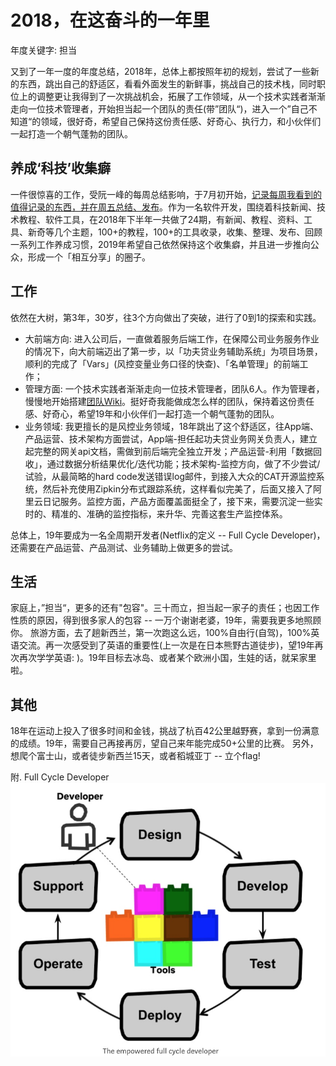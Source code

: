 # 2018，在这奋斗的一年里

年度关键字: 担当

又到了一年一度的年度总结，2018年，总体上都按照年初的规划，尝试了一些新的东西，跳出自己的舒适区，看看外面发生的新鲜事，挑战自己的技术栈，同时职位上的调整更让我得到了一次挑战机会，拓展了工作领域，从一个技术实践者渐渐走向一位技术管理者，开始担当起一个团队的责任(带”团队“)，进入一个”自己不知道“的领域，很好奇，希望自己保持这份责任感、好奇心、执行力，和小伙伴们一起打造一个朝气蓬勃的团队。

## 养成‘科技’收集癖

一件很惊喜的工作，受阮一峰的每周总结影响，于7月初开始，[记录每周我看到的值得记录的东西，并在周五总结、发布](https://github.com/linlicro/blog/tree/master/%E5%B0%8F%E9%81%93%E6%B6%88%E6%81%AF)。作为一名软件开发，围绕着科技新闻、技术教程、软件工具，在2018年下半年一共做了24期，有新闻、教程、资料、工具、新奇等几个主题，100+的教程，100+的工具收录，收集、整理、发布、回顾一系列工作养成习惯，2019年希望自己依然保持这个收集癖，并且进一步推向公众，形成一个「相互分享」的圈子。

## 工作

依然在大树，第3年，30岁，往3个方向做出了突破，进行了0到1的探索和实践。

* 大前端方向: 进入公司后，一直做着服务后端工作，在保障公司业务服务作业的情况下，向大前端迈出了第一步，以「功夫贷业务辅助系统」为项目场景，顺利的完成了「Vars」(风控变量业务口径的快查)、「名单管理」的前端工作；
* 管理方面: 一个技术实践者渐渐走向一位技术管理者，团队6人。作为管理者，慢慢地开始搭建[团队Wiki](http://confluence.treefinance.com.cn/pages/viewpage.action?pageId=3407949)。挺好奇我能做成怎么样的团队，保持着这份责任感、好奇心，希望19年和小伙伴们一起打造一个朝气蓬勃的团队。
* 业务领域: 我更擅长的是风控业务领域，18年跳出了这个舒适区，往App端、产品运营、技术架构方面尝试，App端-担任起功夫贷业务网关负责人，建立起完整的网关api文档，需做到前后端完全独立开发；产品运营-利用「数据回收」，通过数据分析结果优化/迭代功能；技术架构-监控方向，做了不少尝试/试验，从最简略的hard code发送错误log邮件，到接入大众的CAT开源监控系统，然后补充使用Zipkin分布式跟踪系统，这样看似完美了，后面又接入了阿里云日记服务。监控方面，产品方面覆盖面挺全了，接下来，需要沉淀一些实时的、精准的、准确的监控指标，来升华、完善这套生产监控体系。

总体上，19年要成为一名全周期开发者(Netflix的定义 -- Full Cycle Developer)，还需要在产品运营、产品测试、业务辅助上做更多的尝试。

## 生活

家庭上，”担当“，更多的还有"包容"。三十而立，担当起一家子的责任；也因工作性质的原因，得到很多家人的包容 -- 一万个谢谢老婆，19年，需要我更多地照顾你。
旅游方面，去了趟新西兰，第一次跑这么远，100%自由行(自驾)，100%英语交流。再一次感受到了英语的重要性(上一次是在日本熊野古道徒步)，望19年再次再次学学英语: )。19年目标去冰岛、或者某个欧洲小国，生娃的话，就呆家里啦。

## 其他

18年在运动上投入了很多时间和金钱，挑战了杭百42公里越野赛，拿到一份满意的成绩。19年，需要自己再接再厉，望自己来年能完成50+公里的比赛。
另外，想爬个富士山，或者徒步新西兰15天，或者稻城亚丁 -- 立个flag!

附. Full Cycle Developer
![](media/15460059499289/15460090676376.jpg)

